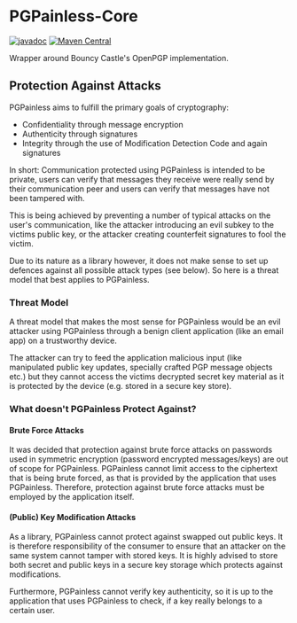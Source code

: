 <!--
SPDX-FileCopyrightText: 2021 Paul Schaub <vanitasvitae@fsfe.org>

SPDX-License-Identifier: Apache-2.0
-->

# PGPainless-Core

[![javadoc](https://javadoc.io/badge2/org.pgpainless/pgpainless-core/javadoc.svg)](https://javadoc.io/doc/org.pgpainless/pgpainless-core)
[![Maven Central](https://badgen.net/maven/v/maven-central/org.pgpainless/pgpainless-core)](https://search.maven.org/artifact/org.pgpainless/pgpainless-core)

Wrapper around Bouncy Castle's OpenPGP implementation.

## Protection Against Attacks

PGPainless aims to fulfill the primary goals of cryptography:
* Confidentiality through message encryption
* Authenticity through signatures
* Integrity through the use of Modification Detection Code and again signatures

In short: Communication protected using PGPainless is intended to be private,
users can verify that messages they receive were really send by their communication peer
and users can verify that messages have not been tampered with.

This is being achieved by preventing a number of typical attacks on the user's communication,
like the attacker introducing an evil subkey to the victims public key, or the attacker creating
counterfeit signatures to fool the victim.

Due to its nature as a library however, it does not make sense to set up defences against all possible
attack types (see below).
So here is a threat model that best applies to PGPainless.

### Threat Model
A threat model that makes the most sense for PGPainless would be an evil attacker using PGPainless
through a benign client application (like an email app) on a trustworthy device.

The attacker can try to feed the application malicious input (like manipulated public key updates,
specially crafted PGP message objects etc.) but they cannot access the victims decrypted secret key material as
it is protected by the device (e.g. stored in a secure key store).

### What doesn't PGPainless Protect Against?

#### Brute Force Attacks
It was decided that protection against brute force attacks on passwords used in symmetric encryption
(password encrypted messages/keys) are out of scope for PGPainless.
PGPainless cannot limit access to the ciphertext that is being brute forced, as that is provided by
the application that uses PGPainless.
Therefore, protection against brute force attacks must be employed by the application itself.

#### (Public) Key Modification Attacks
As a library, PGPainless cannot protect against swapped out public keys.
It is therefore responsibility of the consumer to ensure that an attacker on the same system cannot tamper with stored keys.
It is highly advised to store both secret and public keys in a secure key storage which protects against modifications.

Furthermore, PGPainless cannot verify key authenticity, so it is up to the application that uses PGPainless to check,
if a key really belongs to a certain user.
